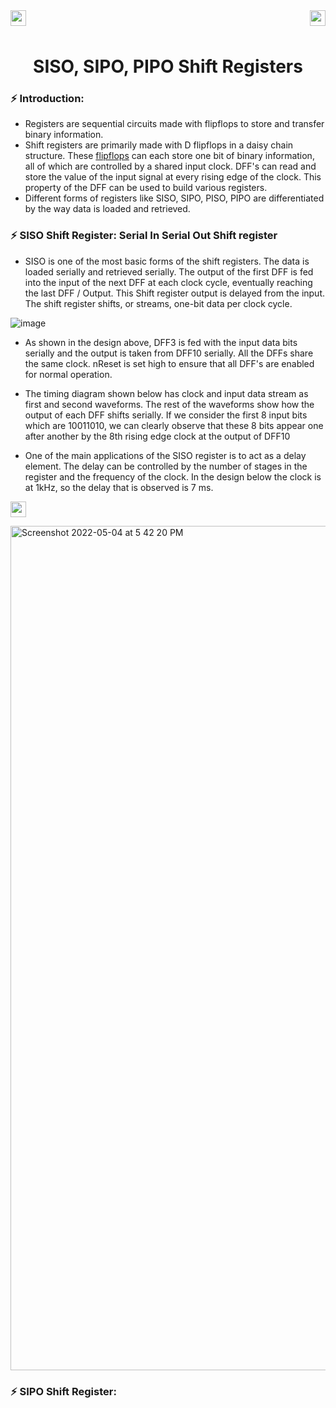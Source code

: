 <div>
<a href="https://www.arduino.cc/"><img src="https://img.shields.io/badge/MicroController%3A-Arduino%20UNO%203-green[700]"height="25" align="left"></a>
<a href="https://www.microchip.com/en-us/product/ATmega328P"><img src="https://img.shields.io/badge/Processor%3A-Atmega328P-black" height="25"align="right"></a>
</div>


<div align="center">
<h1> 
  <br>
 SISO, SIPO, PIPO Shift Registers 
 </br>
 </h1>

</div>

### ⚡️ Introduction: 
- Registers are sequential circuits made with flipflops to store and transfer binary information.
- Shift registers are primarily made with D flipflops in a daisy chain structure. These <a href="https://en.wikipedia.org/wiki/Flip-flop_(electronics)">flipflops</a> can each store one bit of binary information, all of which are controlled by a shared input clock. DFF's can read and store the value of the input signal at every rising edge of the clock. This property of the DFF can be used to build various registers. 
- Different forms of registers like SISO, SIPO, PISO, PIPO are differentiated by the way data is loaded and retrieved.

### ⚡️ SISO Shift Register: Serial In Serial Out Shift register
- SISO is one of the most basic forms of the shift registers. The data is loaded serially and retrieved serially. The output of the first DFF is fed into the input of the next DFF at each clock cycle, eventually reaching the last DFF / Output. This Shift register output is delayed from the input. The shift register shifts, or streams, one-bit data per clock cycle.

![image](https://support.dialog-semiconductor.com/documents/AN-CM-303/AN-CM-303_1.jpeg)

- As shown in the design above, DFF3 is fed with the input data bits serially and the output is taken from DFF10 serially. All the DFFs share the same clock. nReset is set high to ensure that all DFF's are enabled for normal operation.

- The timing diagram shown below has clock and input data stream as first and second waveforms. The rest of the waveforms show how the output of each DFF shifts serially. If we consider the first 8 input bits which are 10011010, we can clearly observe that these 8 bits appear one after another by the 8th rising edge clock at the output of DFF10

- One of the main applications of the SISO register is to act as a delay element. The delay can be controlled by the number of stages in the register and the frequency of the clock. In the design below the clock is at 1kHz, so the delay that is observed is 7 ms.

 <a href="https://www.tinkercad.com/things/ac5QUiI0cXO?sharecode=4eqq5bDAycv2kkFbsGoY9DTJIchsb8LClVbj3-nD-7E"><img src="https://img.shields.io/badge/SISO_CHARACTERTSTICS%3A-Click%20to%20Simulate-blue" height="25"></a>

<img width="1351" alt="Screenshot 2022-05-04 at 5 42 20 PM" src="https://user-images.githubusercontent.com/91147942/166678718-196b2d19-c761-4f14-9d2b-4d0c4a7709b7.png" >

### ⚡️ SIPO Shift Register:
    

